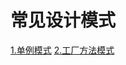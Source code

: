 # 常见设计模式

[1.单例模式](https://github.com/genez233/DesignPattern/blob/main/SingletonPattern/README.md)
[2.工厂方法模式](https://github.com/genez233/DesignPattern/blob/main/FactoryMethodPattern/README.md)
